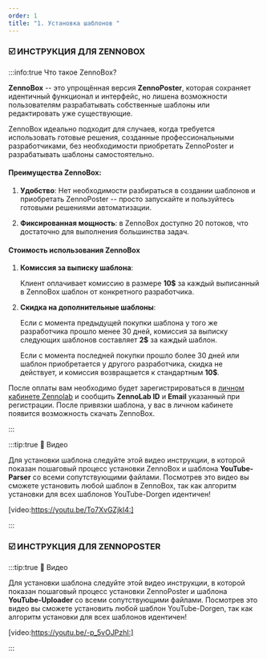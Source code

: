 ```yaml
---
order: 1
title: "1. Установка шаблонов "
---
```


### ☑️ ИНСТРУКЦИЯ **ДЛЯ ZENNOBOX**

:::info:true Что такое ZennoBox?

**ZennoBox** -- это упрощённая версия **ZennoPoster**, которая сохраняет идентичный функционал и интерфейс, но лишена возможности пользователям разрабатывать собственные шаблоны или редактировать уже существующие.

ZennoBox идеально подходит для случаев, когда требуется использовать готовые решения, созданные профессиональными разработчиками, без необходимости приобретать ZennoPoster и разрабатывать шаблоны самостоятельно.

#### Преимущества ZennoBox:

1. **Удобство**: Нет необходимости разбираться в создании шаблонов и приобретать ZennoPoster -- просто запускайте и пользуйтесь готовыми решениями автоматизации.

2. **Фиксированная мощность**: в ZennoBox доступно 20 потоков, что достаточно для выполнения большинства задач.

#### Стоимость использования ZennoBox

1. **Комиссия за выписку шаблона**:

   Клиент оплачивает комиссию в размере **10\$** за каждый выписанный в ZennoBox шаблон от конкретного разработчика.

2. **Скидка на дополнительные шаблоны**:

   Если с момента предыдущей покупки шаблона у того же разработчика прошло менее 30 дней, комиссия за выписку следующих шаблонов составляет **2\$** за каждый шаблон.

   Если с момента последней покупки прошло более 30 дней или шаблон приобретается у другого разработчика, скидка не действует, и комиссия возвращается к стандартным **10\$**.

После оплаты вам необходимо будет зарегистрироваться в [личном кабинете Zennolab](https://userarea.zennolab.com/lk/login.aspx) и сообщить **ZennoLab ID** и **Email** указанный при регистрации. После привязки шаблона, у вас в личном кабинете появится возможность скачать ZennoBox.

:::

:::tip:true 🎦 Видео

Для установки шаблона следуйте этой видео инструкции, в которой показан пошаговый процесс установки ZennoBox и шаблона **YouTube-Parser** со всеми сопутствующими файлами. Посмотрев это видео вы сможете установить любой шаблон в ZennoBox, так как алгоритм установки для всех шаблонов YouTube-Dorgen идентичен!

[video:https://youtu.be/To7XvGZjkl4:]

:::



###  ☑️ ИНСТРУКЦИЯ ДЛЯ ZENNOPOSTER

:::tip:true 🎦 Видео

Для установки шаблона следуйте этой видео инструкции, в которой показан пошаговый процесс установки ZennoPoster и шаблона **YouTube-Uploader** со всеми сопутствующими файлами. Посмотрев это видео вы сможете установить любой шаблон YouTube-Dorgen, так как алгоритм установки для всех шаблонов идентичен!

[video:https://youtu.be/-p_5vOJPzhI:]

:::


